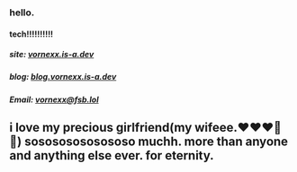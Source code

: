 
<h3><b>hello.</b></h3>
<h4>tech!!!!!!!!!!</h4>

<div align="left">
  <h5> site: <a href='https://vornexx.is-a.dev'>vornexx.is-a.dev</a></h5>
  <h5> blog: <a href='https://blog.vornexx.is-a.dev'>blog.vornexx.is-a.dev</a></h5>
  <h5> Email: <a href='mailto:vornexx@fsb.lol'>vornexx@fsb.lol</a></h5>
</div>
<h2>i love my precious girlfriend(my wifeee.❤️❤️❤️💍💍) sosososososososo muchh. more than anyone and anything else ever. for eternity.</h2>

